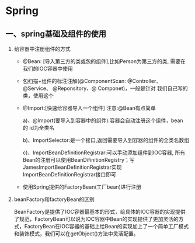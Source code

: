 # Spring

## 一、spring基础及组件的使用

1. 给容器中注册组件的方式
   - @Bean: [导入第三方的类或包的组件],比如Person为第三方的类, 需要在我们的IOC容器中使用

   * 包扫描+组件的标注注解(@ComponentScan:  @Controller、@Service、 @Reponsitory、@ Componet)，一般是针对 我们自己写的类，使用这个

    * @Import:[快速给容器导入一个组件] 注意:@Bean有点简单

      a)、@Import(要导入到容器中的组件):容器会自动注册这个组件，bean 的 id为全类名

      b)、ImportSelector:是一个接口,返回需要导入到容器的组件的全类名数组

      c)、ImportBeanDefinitionRegistrar:可以手动添加组件到IOC容器, 所有Bean的注册可以使用BeanDifinitionRegistry；写JamesImportBeanDefinitionRegistrar实现ImportBeanDefinitionRegistrar接口即可

    *  使用Spring提供的FactoryBean(工厂bean)进行注册

2. beanFactory和factoryBean的区别

   ​		BeanFactory是提供了IOC容器最基本的形式，给具体的IOC容器的实现提供了规范，FactoryBean可以说为IOC容器中Bean的实现提供了更加灵活的方式，FactoryBean在IOC容器的基础上给Bean的实现加上了一个简单工厂模式和装饰模式，我们可以在getObject()方法中灵活配置。

